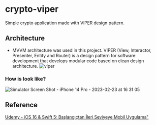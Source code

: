 # crypto-viper
Simple crypto application made with VIPER design pattern.
## Architecture
- MVVM architecture was used in this project.
 VIPER (View, Interactor, Presenter, Entity and Router) is a design pattern for software development that develops modular code based on clean design architecture.
![viper](https://user-images.githubusercontent.com/5539006/220921446-4ee8765e-3ccf-4475-b0d9-962df42ff912.png)

### How is look like? 

![Simulator Screen Shot - iPhone 14 Pro - 2023-02-23 at 16 31 05](https://user-images.githubusercontent.com/5539006/220921032-5e6af56a-5897-4527-a92b-b19c34363c1c.png)


## Reference
[Udemy - iOS 16 & Swift 5: Başlangıçtan İleri Seviyeye Mobil Uygulama"](https://www.udemy.com/course/ios-gelistirme-kursu/)

